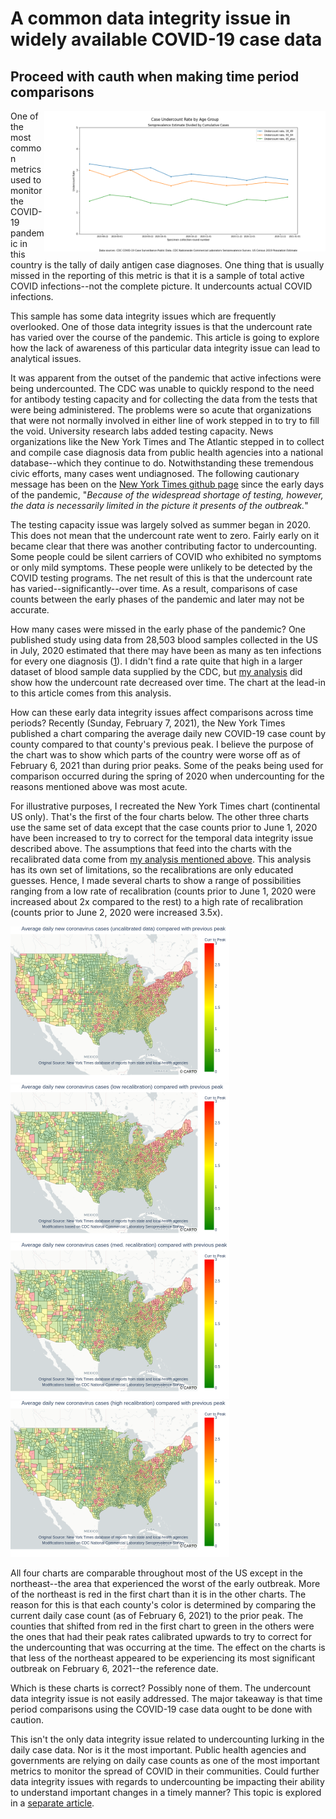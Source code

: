 # A common data integrity issue in widely available COVID-19 case data
## Proceed with cauth when making time period comparisons

<img align="right" src="img/undercount_by_age_and_period.png" width='450' height='auto' ></img>

One of the most common metrics used to monitor the COVID-19 pandemic in this country is the tally of daily antigen case diagnoses. One thing that is usually missed in the reporting of this metric is that it is a sample of total active COVID infections--not the complete picture. It undercounts actual COVID infections. 

This sample has some data integrity issues which are frequently overlooked. One of those data integrity issues is that the undercount rate has varied over the course of the pandemic. This article is going to explore how the lack of awareness of this particular data integrity issue can lead to analytical issues. 

It was apparent from the outset of the pandemic that active infections were being undercounted. The CDC was unable to quickly respond to the need for antibody testing capacity and for collecting the data from the tests that were being administered. The problems were so acute that organizations that were not normally involved in either line of work stepped in to try to fill the void. University research labs added testing capacity. News organizations like the New York Times and The Atlantic stepped in to collect and compile case diagnosis data from public health agencies into a national database--which they continue to do. Notwithstanding these tremendous civic efforts, many cases went undiagnosed. The following cautionary message has been on the [New York Times github page](https://github.com/nytimes/covid-19-data) since the early days of the pandemic, "*Because of the widespread shortage of testing, however, the data is necessarily limited in the picture it presents of the outbreak.*" 

The testing capacity issue was largely solved as summer began in 2020. This does not mean that the undercount rate went to zero. Fairly early on it became clear that there was another contributing factor to undercounting. Some people could be silent carriers of COVID who exhibited no symptoms or only mild symptoms. These people were unlikely to be detected by the COVID testing programs. The net result of this is that the undercount rate has varied--significantly--over time. As a result, comparisons of case counts between the early phases of the pandemic and later may not be accurate.

How many cases were missed in the early phase of the pandemic? One published study using data from 28,503 blood samples collected in the US in July, 2020 estimated that there may have been as many as ten infections for every one diagnosis ([1](https://www.thelancet.com/journals/lancet/article/PIIS0140-6736(20)32009-2/fulltext)). I didn't find a rate quite that high in a larger dataset of blood sample data supplied by the CDC, but [my analysis]() did show how the undercount rate decreased over time. The chart at the lead-in to this article comes from this analysis.

How can these early data integrity issues affect comparisons across time periods? Recently (Sunday, February 7, 2021), the New York Times published a chart comparing the average daily new COVID-19 case count by county compared to that county's previous peak. I believe the purpose of the chart was to show which parts of the country were worse off as of February 6, 2021 than during prior peaks. Some of the peaks being used for comparison occurred during the spring of 2020 when undercounting for the reasons mentioned above was most acute. 

For illustrative purposes, I recreated the New York Times chart (continental US only). That's the first of the four charts below. The other three charts use the same set of data except that the case counts prior to June 1, 2020 have been increased to try to correct for the temporal data integrity issue described above. The assumptions that feed into the charts with the recalibrated data come from [my analysis mentioned above](). This analysis has its own set of limitations, so the recalibrations are only educated guesses. Hence, I made several charts to show a range of possibilities ranging from a low rate of recalibration (counts prior to June 1, 2020 were increased about 2x compared to the rest) to a high rate of recalibration (counts prior to June 2, 2020 were increased 3.5x).

<div class="row">
    <img src="img/curr_vs_peak_covid.png" width='350' height='auto' ></img>
    <img src="img/low_recal_curr_vs_peak_covid.png" width='350' height='auto' ></img>
</div> 
<div class="row">
    <img src="img/med_recal_curr_vs_peak_covid.png" width='350' height='auto' ></img>
    <img src="img/high_recal_curr_vs_peak_covid.png" width='350' height='auto' ></img>
</div> 

All four charts are comparable throughout most of the US except in the northeast--the area that experienced the worst of the early outbreak. More of the northeast is red in the first chart than it is in the other charts. The reason for this is that each county's color is determined by comparing the current daily case count (as of February 6, 2021) to the prior peak. The counties that shifted from red in the first chart to green in the others were the ones that had their peak rates calibrated upwards to try to correct for the undercounting that was occurring at the time. The effect on the charts is that less of the northeast appeared to be experiencing its most significant outbreak on February 6, 2021--the reference date.

Which is these charts is correct? Possibly none of them. The undercount data integrity issue is not easily addressed. The major takeaway is that time period comparisons using the COVID-19 case data ought to be done with caution. 

This isn't the only data integrity issue related to undercounting lurking in the daily case data. Nor is it the most important. Public health agencies and governments are relying on daily case counts as one of the most important metrics to monitor the spread of COVID in their communities. Could further data integrity issues with regards to undercounting be impacting their ability to understand important changes in a timely manner? This topic is explored in a [separate article]().